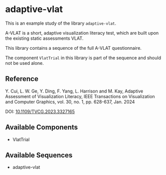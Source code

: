 
# adaptive-vlat



This is an example study of the library `adaptive-vlat`.

A-VLAT is a short, adaptive visualization literacy test, which are built upon the existing static assessments VLAT. 

 This library contains a sequence of the full A-VLAT questionnaire. 

The component `VlatTrial` in this library is part of the sequence and should not be used alone.

## Reference

Y. Cui, L. W. Ge, Y. Ding, F. Yang, L. Harrison and M. Kay, Adaptive Assessment of Visualization Literacy, IEEE Transactions on Visualization and Computer Graphics, vol. 30, no. 1, pp. 628-637, Jan. 2024

DOI: [10.1109/TVCG.2023.3327165](https://dx.doi.org/10.1109/TVCG.2023.3327165)



## Available Components

- VlatTrial

## Available Sequences

- adaptive-vlat


